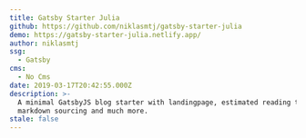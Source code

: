 ```yaml
---
title: Gatsby Starter Julia
github: https://github.com/niklasmtj/gatsby-starter-julia
demo: https://gatsby-starter-julia.netlify.app/
author: niklasmtj
ssg:
  - Gatsby
cms:
  - No Cms
date: 2019-03-17T20:42:55.000Z
description: >-
  A minimal GatsbyJS blog starter with landingpage, estimated reading time,
  markdown sourcing and much more.
stale: false
---
```

